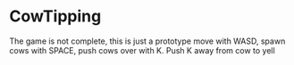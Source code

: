 # CowTipping
The game is not complete, this is just a prototype
move with WASD, spawn cows with SPACE, push cows over with K. Push K away from cow to yell
